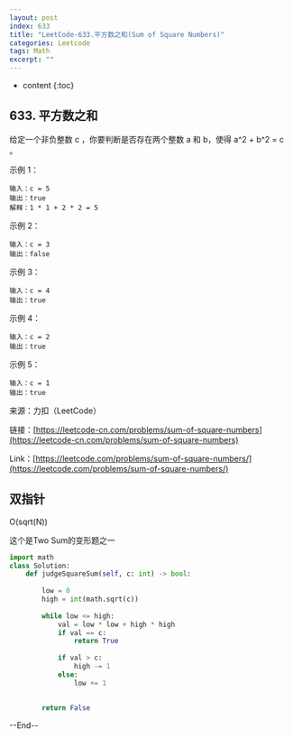 ```yaml
---
layout: post
index: 633
title: "LeetCode-633.平方数之和(Sum of Square Numbers)"
categories: Leetcode
tags: Math
excerpt: ""
---
```


* content
{:toc}

## 633. 平方数之和

给定一个非负整数 c ，你要判断是否存在两个整数 a 和 b，使得 a^2 + b^2 = c 。

示例 1：

```
输入：c = 5
输出：true
解释：1 * 1 + 2 * 2 = 5
```

示例 2：

```
输入：c = 3
输出：false
```

示例 3：

```
输入：c = 4
输出：true
```

示例 4：

```
输入：c = 2
输出：true
```

示例 5：

```
输入：c = 1
输出：true
```

来源：力扣（LeetCode）

链接：[https://leetcode-cn.com/problems/sum-of-square-numbers](https://leetcode-cn.com/problems/sum-of-square-numbers)

Link：[https://leetcode.com/problems/sum-of-square-numbers/](https://leetcode.com/problems/sum-of-square-numbers/)

## 双指针

O(sqrt(N))

这个是Two Sum的变形题之一

```python
import math
class Solution:
    def judgeSquareSum(self, c: int) -> bool:
        
        low = 0
        high = int(math.sqrt(c))
        
        while low <= high:
            val = low * low + high * high
            if val == c:
                return True
            
            if val > c:
                high -= 1
            else:
                low += 1
                
                
        return False
```

--End--


